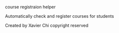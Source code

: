 course registraion helper

Automatically check and register courses for students
 
Created by Xavier Chi
copyright reserved
